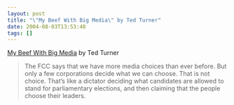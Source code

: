 ```yaml
---
layout: post
title: "\"My Beef With Big Media\" by Ted Turner"
date: 2004-08-03T13:53:48
tags: []
---
```


<p><a href="http://www.washingtonmonthly.com/features/2004/0407.turner.html">My Beef With Big Media</a> by Ted Turner</p>

<blockquote>
<p>The <span class="caps">FCC</span> says that we have more media choices than ever before. But only a few corporations decide what we can choose. That is not choice. That&#8217;s like a dictator deciding what candidates are allowed to stand for parliamentary elections, and then claiming that the people choose their leaders.</p>
</blockquote>

